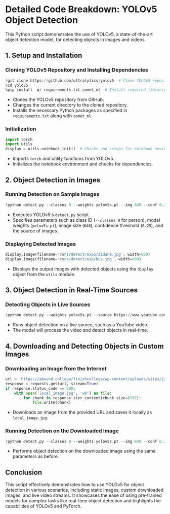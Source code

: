 # Detailed Code Breakdown: YOLOv5 Object Detection

This Python script demonstrates the use of YOLOv5, a state-of-the-art object detection model, for detecting objects in images and videos.

## 1. Setup and Installation

### Cloning YOLOv5 Repository and Installing Dependencies

```python
!git clone https://github.com/ultralytics/yolov5  # Clone YOLOv5 repository
%cd yolov5
%pip install -qr requirements.txt comet_ml  # Install required libraries
```

- Clones the YOLOv5 repository from GitHub.
- Changes the current directory to the cloned repository.
- Installs the necessary Python packages as specified in `requirements.txt` along with `comet_ml`.

### Initialization

```python
import torch
import utils
display = utils.notebook_init()  # Checks and setups for notebook environment
```

- Imports `torch` and utility functions from YOLOv5.
- Initializes the notebook environment and checks for dependencies.

## 2. Object Detection in Images

### Running Detection on Sample Images

```python
!python detect.py --classes 0 --weights yolov5s.pt --img 640 --conf 0.25 --source data/images
```

- Executes YOLOv5's `detect.py` script.
- Specifies parameters such as class ID (`--classes 0` for person), model weights (`yolov5s.pt`), image size (`640`), confidence threshold (`0.25`), and the source of images.

### Displaying Detected Images

```python
display.Image(filename='runs/detect/exp5/zidane.jpg', width=600)
display.Image(filename='runs/detect/exp/bus.jpg', width=600)
```

- Displays the output images with detected objects using the `display` object from the `utils` module.

## 3. Object Detection in Real-Time Sources

### Detecting Objects in Live Sources

```python
!python detect.py --weights yolov5s.pt --source https://www.youtube.com/watch?v=3kSnrwJRqW8
```

- Runs object detection on a live source, such as a YouTube video.
- The model will process the video and detect objects in real-time.

## 4. Downloading and Detecting Objects in Custom Images

### Downloading an Image from the Internet

```python
url = 'https://abound.college/finishcollege/wp-content/uploads/sites/2/2020/04/Florida-Atlantic-University-2-1337x888.jpg'
response = requests.get(url, stream=True)
if response.status_code == 200:
    with open('local_image.jpg', 'wb') as file:
        for chunk in response.iter_content(chunk_size=8192):
            file.write(chunk)
```

- Downloads an image from the provided URL and saves it locally as `local_image.jpg`.

### Running Detection on the Downloaded Image

```python
!python detect.py --classes 0 --weights yolov5s.pt --img 640 --conf 0.25 --source ./
```

- Performs object detection on the downloaded image using the same parameters as before.

## Conclusion

This script effectively demonstrates how to use YOLOv5 for object detection in various scenarios, including static images, custom downloaded images, and live video streams. It showcases the ease of using pre-trained models for complex tasks like real-time object detection and highlights the capabilities of YOLOv5 and PyTorch.
